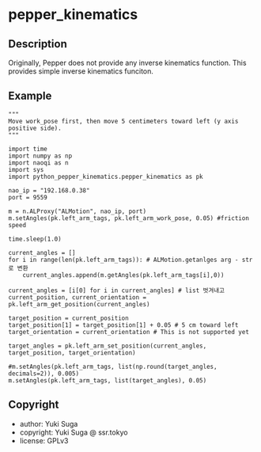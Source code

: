 # pepper_kinematics

## Description 

Originally, Pepper does not provide any inverse kinematics function. This provides simple inverse kinematics funciton.

## Example

    """
    Move work_pose first, then move 5 centimeters toward left (y axis positive side).
    """

    import time
    import numpy as np
    import naoqi as n
    import sys 
    import python_pepper_kinematics.pepper_kinematics as pk

    nao_ip = "192.168.0.38"
    port = 9559

    m = n.ALProxy("ALMotion", nao_ip, port)
    m.setAngles(pk.left_arm_tags, pk.left_arm_work_pose, 0.05) #friction speed

    time.sleep(1.0)

    current_angles = []
    for i in range(len(pk.left_arm_tags)): # ALMotion.getanlges arg - str 로 변환
        current_angles.append(m.getAngles(pk.left_arm_tags[i],0))

    current_angles = [i[0] for i in current_angles] # list 벗겨내고
    current_position, current_orientation = pk.left_arm_get_position(current_angles)

    target_position = current_position
    target_position[1] = target_position[1] + 0.05 # 5 cm toward left
    target_orientation = current_orientation # This is not supported yet

    target_angles = pk.left_arm_set_position(current_angles, target_position, target_orientation)

    #m.setAngles(pk.left_arm_tags, list(np.round(target_angles, decimals=2)), 0.005)
    m.setAngles(pk.left_arm_tags, list(target_angles), 0.05)


## Copyright
* author: Yuki Suga
* copyright: Yuki Suga @ ssr.tokyo
* license: GPLv3

